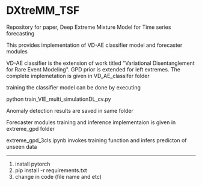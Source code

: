 # DXtreMM_TSF

Repository for paper, Deep Extreme Mixture Model for Time series forecasting

This provides implementation of VD-AE classifier model and forecaster modules

VD-AE classifier is the extension of work titled "Variational Disentanglement for Rare Event Modeling". GPD prior is extended for left extremes. The complete implemetation is given in VD_AE_classifer folder

training the classifier model can be done by executing

python train_VIE_multi_simulationDL_cv.py

Anomaly detection results are saved in same folder

Forecaster modules training and inference implementaion is given in extreme_gpd folder

extreme_gpd_3cls.ipynb invokes training function and infers predicton of unseen data

-----------------------
1. install pytorch
2. pip install -r requirements.txt
3. change in code (file name and etc)
 

